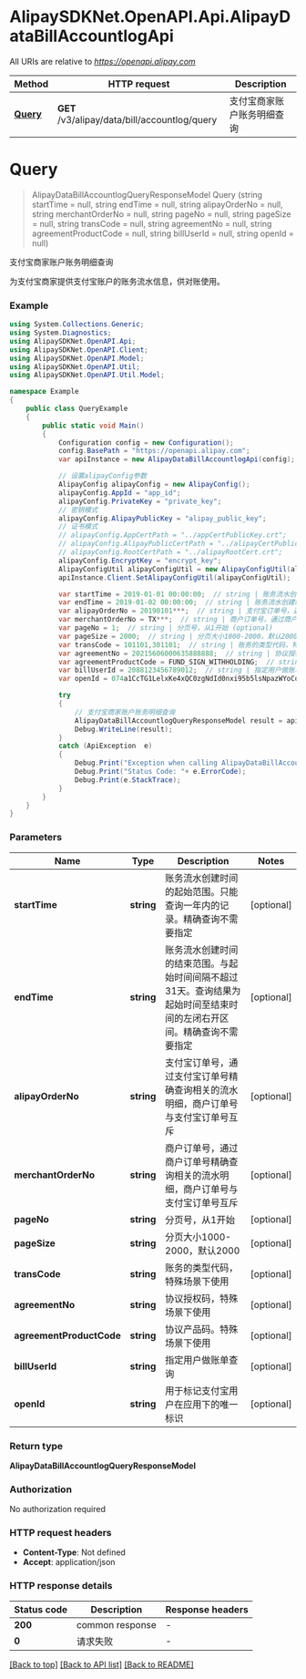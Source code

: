 # AlipaySDKNet.OpenAPI.Api.AlipayDataBillAccountlogApi

All URIs are relative to *https://openapi.alipay.com*

Method | HTTP request | Description
------------- | ------------- | -------------
[**Query**](AlipayDataBillAccountlogApi.md#query) | **GET** /v3/alipay/data/bill/accountlog/query | 支付宝商家账户账务明细查询


<a name="query"></a>
# **Query**
> AlipayDataBillAccountlogQueryResponseModel Query (string startTime = null, string endTime = null, string alipayOrderNo = null, string merchantOrderNo = null, string pageNo = null, string pageSize = null, string transCode = null, string agreementNo = null, string agreementProductCode = null, string billUserId = null, string openId = null)

支付宝商家账户账务明细查询

为支付宝商家提供支付宝账户的账务流水信息，供对账使用。

### Example
```csharp
using System.Collections.Generic;
using System.Diagnostics;
using AlipaySDKNet.OpenAPI.Api;
using AlipaySDKNet.OpenAPI.Client;
using AlipaySDKNet.OpenAPI.Model;
using AlipaySDKNet.OpenAPI.Util;
using AlipaySDKNet.OpenAPI.Util.Model;

namespace Example
{
    public class QueryExample
    {
        public static void Main()
        {
            Configuration config = new Configuration();
            config.BasePath = "https://openapi.alipay.com";
            var apiInstance = new AlipayDataBillAccountlogApi(config);

            // 设置alipayConfig参数
            AlipayConfig alipayConfig = new AlipayConfig();
            alipayConfig.AppId = "app_id";
            alipayConfig.PrivateKey = "private_key";
            // 密钥模式
            alipayConfig.AlipayPublicKey = "alipay_public_key";
            // 证书模式
            // alipayConfig.AppCertPath = "../appCertPublicKey.crt";
            // alipayConfig.AlipayPublicCertPath = "../alipayCertPublicKey_RSA2.crt";
            // alipayConfig.RootCertPath = "../alipayRootCert.crt";
            alipayConfig.EncryptKey = "encrypt_key";
            AlipayConfigUtil alipayConfigUtil = new AlipayConfigUtil(alipayConfig);
            apiInstance.Client.SetAlipayConfigUtil(alipayConfigUtil);

            var startTime = 2019-01-01 00:00:00;  // string | 账务流水创建时间的起始范围。只能查询一年内的记录。精确查询不需要指定 (optional) 
            var endTime = 2019-01-02 00:00:00;  // string | 账务流水创建时间的结束范围。与起始时间间隔不超过31天。查询结果为起始时间至结束时间的左闭右开区间。精确查询不需要指定 (optional) 
            var alipayOrderNo = 20190101***;  // string | 支付宝订单号，通过支付宝订单号精确查询相关的流水明细，商户订单号与支付宝订单号互斥 (optional) 
            var merchantOrderNo = TX***;  // string | 商户订单号，通过商户订单号精确查询相关的流水明细，商户订单号与支付宝订单号互斥 (optional) 
            var pageNo = 1;  // string | 分页号，从1开始 (optional) 
            var pageSize = 2000;  // string | 分页大小1000-2000，默认2000 (optional) 
            var transCode = 101101,301101;  // string | 账务的类型代码，特殊场景下使用 (optional) 
            var agreementNo = 20215606000635888888;  // string | 协议授权码，特殊场景下使用 (optional) 
            var agreementProductCode = FUND_SIGN_WITHHOLDING;  // string | 协议产品码。特殊场景下使用 (optional) 
            var billUserId = 2088123456789012;  // string | 指定用户做账单查询 (optional) 
            var openId = 074a1CcTG1LelxKe4xQC0zgNdId0nxi95b5lsNpazWYoCo5;  // string | 用于标记支付宝用户在应用下的唯一标识 (optional) 

            try
            {
                // 支付宝商家账户账务明细查询
                AlipayDataBillAccountlogQueryResponseModel result = apiInstance.Query(startTime, endTime, alipayOrderNo, merchantOrderNo, pageNo, pageSize, transCode, agreementNo, agreementProductCode, billUserId, openId);
                Debug.WriteLine(result);
            }
            catch (ApiException  e)
            {
                Debug.Print("Exception when calling AlipayDataBillAccountlogApi.Query: " + e.Message );
                Debug.Print("Status Code: "+ e.ErrorCode);
                Debug.Print(e.StackTrace);
            }
        }
    }
}
```

### Parameters

Name | Type | Description  | Notes
------------- | ------------- | ------------- | -------------
 **startTime** | **string**| 账务流水创建时间的起始范围。只能查询一年内的记录。精确查询不需要指定 | [optional] 
 **endTime** | **string**| 账务流水创建时间的结束范围。与起始时间间隔不超过31天。查询结果为起始时间至结束时间的左闭右开区间。精确查询不需要指定 | [optional] 
 **alipayOrderNo** | **string**| 支付宝订单号，通过支付宝订单号精确查询相关的流水明细，商户订单号与支付宝订单号互斥 | [optional] 
 **merchantOrderNo** | **string**| 商户订单号，通过商户订单号精确查询相关的流水明细，商户订单号与支付宝订单号互斥 | [optional] 
 **pageNo** | **string**| 分页号，从1开始 | [optional] 
 **pageSize** | **string**| 分页大小1000-2000，默认2000 | [optional] 
 **transCode** | **string**| 账务的类型代码，特殊场景下使用 | [optional] 
 **agreementNo** | **string**| 协议授权码，特殊场景下使用 | [optional] 
 **agreementProductCode** | **string**| 协议产品码。特殊场景下使用 | [optional] 
 **billUserId** | **string**| 指定用户做账单查询 | [optional] 
 **openId** | **string**| 用于标记支付宝用户在应用下的唯一标识 | [optional] 

### Return type

**AlipayDataBillAccountlogQueryResponseModel**

### Authorization

No authorization required

### HTTP request headers

 - **Content-Type**: Not defined
 - **Accept**: application/json


### HTTP response details
| Status code | Description | Response headers |
|-------------|-------------|------------------|
| **200** | common response |  -  |
| **0** | 请求失败 |  -  |

[[Back to top]](#) [[Back to API list]](../README.md#documentation-for-api-endpoints) [[Back to README]](../README.md)

